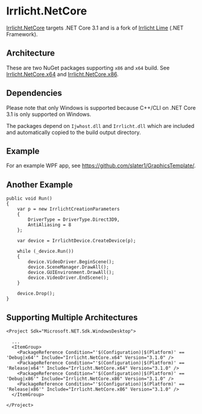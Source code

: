 # Irrlicht.NetCore

[Irrlicht.NetCore](https://github.com/slater1/Irrlicht.NetCore) targets .NET Core 3.1 and is a fork of [Irrlicht Lime](https://github.com/greenya/irrlichtlime) (.NET Framework).

## Architecture

These are two NuGet packages supporting `x86` and `x64` build. See [Irrlicht.NetCore.x64](https://www.nuget.org/packages/Irrlicht.NetCore.x64) and [Irrlicht.NetCore.x86](https://www.nuget.org/packages/Irrlicht.NetCore.x86).

## Dependencies

Please note that only Windows is supported because C++/CLI on .NET Core 3.1 is only supported on Windows.

The packages depend on `Ijwhost.dll` and `Irrlicht.dll` which are included and automatically copied to the build output directory.

## Example 

For an example WPF app, see https://github.com/slater1/GraphicsTemplate/.

## Another Example

```
public void Run()
{
    var p = new IrrlichtCreationParameters
    {
        DriverType = DriverType.Direct3D9,
        AntiAliasing = 8
    };

    var device = IrrlichtDevice.CreateDevice(p);

    while (_device.Run())
    {
        device.VideoDriver.BeginScene();
        device.SceneManager.DrawAll();
        device.GUIEnvironment.DrawAll();
        device.VideoDriver.EndScene();
    }

    device.Drop();
}

```

## Supporting Multiple Architectures

```
<Project Sdk="Microsoft.NET.Sdk.WindowsDesktop">

  ...
  <ItemGroup>
    <PackageReference Condition="'$(Configuration)|$(Platform)' == 'Debug|x64'" Include="Irrlicht.NetCore.x64" Version="3.1.0" />
    <PackageReference Condition="'$(Configuration)|$(Platform)' == 'Release|x64'" Include="Irrlicht.NetCore.x64" Version="3.1.0" />
    <PackageReference Condition="'$(Configuration)|$(Platform)' == 'Debug|x86'" Include="Irrlicht.NetCore.x86" Version="3.1.0" />
    <PackageReference Condition="'$(Configuration)|$(Platform)' == 'Release|x86'" Include="Irrlicht.NetCore.x86" Version="3.1.0" />
  </ItemGroup>

</Project>
```